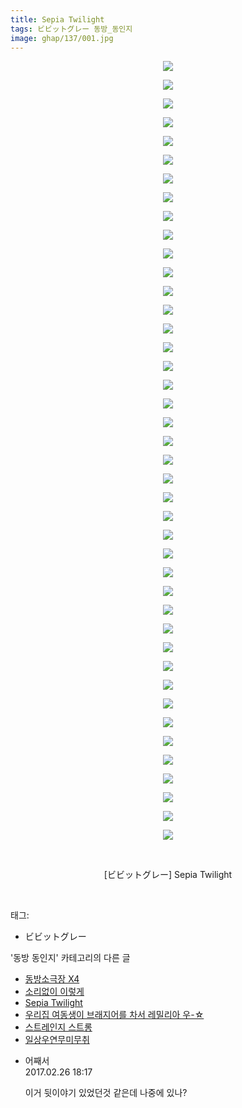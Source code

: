 ```yaml
---
title: Sepia Twilight
tags: ビビットグレー 동방_동인지
image: ghap/137/001.jpg
---
```

<div class="article">
<p style="text-align: center; clear: none; float: none;"><img src="{{ site.nasurl }}/ghap/137/001.jpg"/></p>
<p style="text-align: center; clear: none; float: none;"><img src="{{ site.nasurl }}/ghap/137/002.jpg"/></p>
<p style="text-align: center; clear: none; float: none;"><img src="{{ site.nasurl }}/ghap/137/003.jpg"/></p>
<p style="text-align: center; clear: none; float: none;"><img src="{{ site.nasurl }}/ghap/137/004.jpg"/></p>
<p style="text-align: center; clear: none; float: none;"><img src="{{ site.nasurl }}/ghap/137/005.jpg"/></p>
<p style="text-align: center; clear: none; float: none;"><img src="{{ site.nasurl }}/ghap/137/006.jpg"/></p>
<p style="text-align: center; clear: none; float: none;"><img src="{{ site.nasurl }}/ghap/137/007.jpg"/></p>
<p style="text-align: center; clear: none; float: none;"><img src="{{ site.nasurl }}/ghap/137/008.jpg"/></p>
<p style="text-align: center; clear: none; float: none;"><img src="{{ site.nasurl }}/ghap/137/009.jpg"/></p>
<p style="text-align: center; clear: none; float: none;"><img src="{{ site.nasurl }}/ghap/137/010.jpg"/></p>
<p style="text-align: center; clear: none; float: none;"><img src="{{ site.nasurl }}/ghap/137/011.jpg"/></p>
<p style="text-align: center; clear: none; float: none;"><img src="{{ site.nasurl }}/ghap/137/012.jpg"/></p>
<p style="text-align: center; clear: none; float: none;"><img src="{{ site.nasurl }}/ghap/137/013.jpg"/></p>
<p style="text-align: center; clear: none; float: none;"><img src="{{ site.nasurl }}/ghap/137/014.jpg"/></p>
<p style="text-align: center; clear: none; float: none;"><img src="{{ site.nasurl }}/ghap/137/015.jpg"/></p>
<p style="text-align: center; clear: none; float: none;"><img src="{{ site.nasurl }}/ghap/137/016.jpg"/></p>
<p style="text-align: center; clear: none; float: none;"><img src="{{ site.nasurl }}/ghap/137/017.jpg"/></p>
<p style="text-align: center; clear: none; float: none;"><img src="{{ site.nasurl }}/ghap/137/018.jpg"/></p>
<p style="text-align: center; clear: none; float: none;"><img src="{{ site.nasurl }}/ghap/137/019.jpg"/></p>
<p style="text-align: center; clear: none; float: none;"><img src="{{ site.nasurl }}/ghap/137/020.jpg"/></p>
<p style="text-align: center; clear: none; float: none;"><img src="{{ site.nasurl }}/ghap/137/021.jpg"/></p>
<p style="text-align: center; clear: none; float: none;"><img src="{{ site.nasurl }}/ghap/137/022.jpg"/></p>
<p style="text-align: center; clear: none; float: none;"><img src="{{ site.nasurl }}/ghap/137/023.jpg"/></p>
<p style="text-align: center; clear: none; float: none;"><img src="{{ site.nasurl }}/ghap/137/024.jpg"/></p>
<p style="text-align: center; clear: none; float: none;"><img src="{{ site.nasurl }}/ghap/137/025.jpg"/></p>
<p style="text-align: center; clear: none; float: none;"><img src="{{ site.nasurl }}/ghap/137/026.jpg"/></p>
<p style="text-align: center; clear: none; float: none;"><img src="{{ site.nasurl }}/ghap/137/027.jpg"/></p>
<p style="text-align: center; clear: none; float: none;"><img src="{{ site.nasurl }}/ghap/137/028.jpg"/></p>
<p style="text-align: center; clear: none; float: none;"><img src="{{ site.nasurl }}/ghap/137/029.jpg"/></p>
<p style="text-align: center; clear: none; float: none;"><img src="{{ site.nasurl }}/ghap/137/030.jpg"/></p>
<p style="text-align: center; clear: none; float: none;"><img src="{{ site.nasurl }}/ghap/137/031.jpg"/></p>
<p style="text-align: center; clear: none; float: none;"><img src="{{ site.nasurl }}/ghap/137/032.jpg"/></p>
<p style="text-align: center; clear: none; float: none;"><img src="{{ site.nasurl }}/ghap/137/033.jpg"/></p>
<p style="text-align: center; clear: none; float: none;"><img src="{{ site.nasurl }}/ghap/137/034.jpg"/></p>
<p style="text-align: center; clear: none; float: none;"><img src="{{ site.nasurl }}/ghap/137/035.jpg"/></p>
<p style="text-align: center; clear: none; float: none;"><img src="{{ site.nasurl }}/ghap/137/036.jpg"/></p>
<p style="text-align: center; clear: none; float: none;"><img src="{{ site.nasurl }}/ghap/137/037.jpg"/></p>
<p style="text-align: center; clear: none; float: none;"><img src="{{ site.nasurl }}/ghap/137/038.jpg"/></p>
<p style="text-align: center; clear: none; float: none;"><img src="{{ site.nasurl }}/ghap/137/039.jpg"/></p>
<p style="text-align: center; clear: none; float: none;"><img src="{{ site.nasurl }}/ghap/137/040.jpg"/></p>
<p style="text-align: center; clear: none; float: none;"><img src="{{ site.nasurl }}/ghap/137/041.jpg"/></p>
<p style="text-align: center; clear: none; float: none;"><img src="{{ site.nasurl }}/ghap/137/042.jpg"/></p>
<p style="text-align: center; clear: none; float: none;"><br/></p>
<p style="text-align: center; clear: none; float: none;">[ビビットグレー] Sepia Twilight</p>
<p><br/></p>
</div><div class="tagTrail">
<p>태그: </p>
<ul>
<li>ビビットグレー</li>
</ul>
</div><div class="another">
<p>'동방 동인지' 카테고리의 다른 글</p>
<ul>
<li><a href="/2016-06-18-ghap_139">동방소극장 X4</a></li>
<li><a href="/2016-06-18-ghap_138">소리없이 이렇게</a></li>
<li><a href="/2016-06-18-ghap_137">Sepia Twilight</a></li>
<li><a href="/2016-06-18-ghap_136">우리집 여동생이 브래지어를 차서 레밀리아 우-☆</a></li>
<li><a href="/2016-06-18-ghap_135">스트레인지 스트롱</a></li>
<li><a href="/2016-06-18-ghap_134">일상우연무미무취</a></li>
</ul>
</div><div class="cb_module cb_fluid">
<div class="cb_wrt cb_profile">
<div class="comment">
<ul>
<li class="cb_thumb_off" id="comment14925976">
<div class="cb_comment_area">
<div class="cb_info_area">
<div class="cb_section">
<span class="cb_nick_name">어째서</span>
</div>
<div class="cb_section">
<span class="cb_date">2017.02.26 18:17 </span>
</div>
</div>
<div class="cb_dsc_comment">
<p class="cb_dsc">
											이거 뒷이야기 있었던것 같은데 나중에 있나?
										</p>
</div>
</div></li>
</ul>
</div>
</div><!-- commentList close -->
</div>